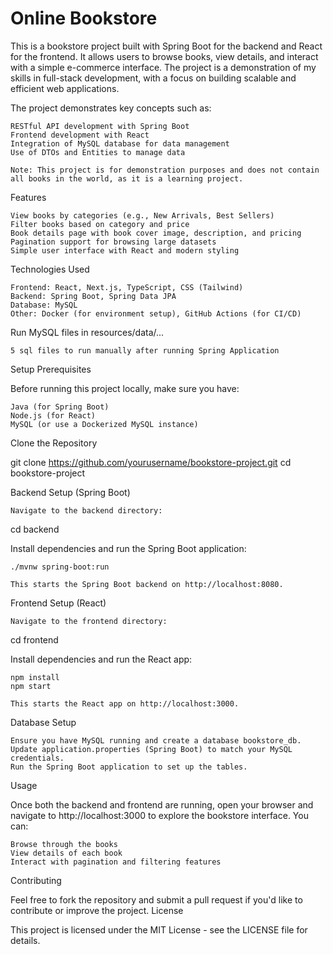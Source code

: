 # Online Bookstore
This is a bookstore project built with Spring Boot for the backend and React for the frontend. It allows users to browse books, view details, and interact with a simple e-commerce interface. The project is a demonstration of my skills in full-stack development, with a focus on building scalable and efficient web applications.

The project demonstrates key concepts such as:

    RESTful API development with Spring Boot
    Frontend development with React
    Integration of MySQL database for data management
    Use of DTOs and Entities to manage data

    Note: This project is for demonstration purposes and does not contain all books in the world, as it is a learning project.

Features

    View books by categories (e.g., New Arrivals, Best Sellers)
    Filter books based on category and price
    Book details page with book cover image, description, and pricing
    Pagination support for browsing large datasets
    Simple user interface with React and modern styling

Technologies Used

    Frontend: React, Next.js, TypeScript, CSS (Tailwind)
    Backend: Spring Boot, Spring Data JPA
    Database: MySQL
    Other: Docker (for environment setup), GitHub Actions (for CI/CD)

Run MySQL files in resources/data/...

    5 sql files to run manually after running Spring Application

    
Setup
Prerequisites

Before running this project locally, make sure you have:

    Java (for Spring Boot)
    Node.js (for React)
    MySQL (or use a Dockerized MySQL instance)

Clone the Repository

git clone https://github.com/yourusername/bookstore-project.git
cd bookstore-project

Backend Setup (Spring Boot)

    Navigate to the backend directory:

cd backend

Install dependencies and run the Spring Boot application:

    ./mvnw spring-boot:run

    This starts the Spring Boot backend on http://localhost:8080.

Frontend Setup (React)

    Navigate to the frontend directory:

cd frontend

Install dependencies and run the React app:

    npm install
    npm start

    This starts the React app on http://localhost:3000.

Database Setup

    Ensure you have MySQL running and create a database bookstore_db.
    Update application.properties (Spring Boot) to match your MySQL credentials.
    Run the Spring Boot application to set up the tables.

Usage

Once both the backend and frontend are running, open your browser and navigate to http://localhost:3000 to explore the bookstore interface. You can:

    Browse through the books
    View details of each book
    Interact with pagination and filtering features

Contributing

Feel free to fork the repository and submit a pull request if you'd like to contribute or improve the project.
License

This project is licensed under the MIT License - see the LICENSE file for details.
